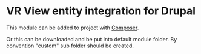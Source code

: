 # VR View entity integration for Drupal


This module can be added to project with [Composer](https://getcomposer.org/).

Or this can be downloaded and be put into default module folder.
By convention "custom" sub folder should be created.
